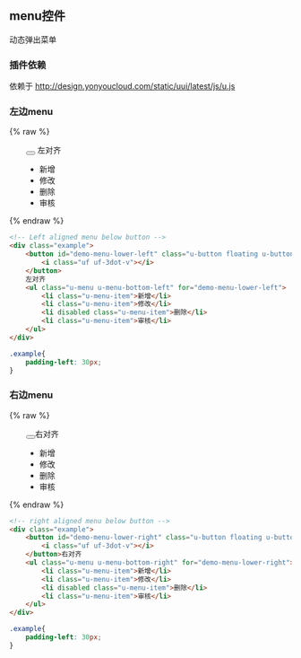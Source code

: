 ## menu控件

动态弹出菜单

### 插件依赖

依赖于 http://design.yonyoucloud.com/static/uui/latest/js/u.js


### 左边menu

{% raw %}
<div class="example-content"><!-- Left aligned menu below button -->
<div class="example">
	<button id="demo-menu-lower-left" class="u-button floating u-button-icon">
	    <i class="uf uf-3dot-v"></i>
	</button>
	左对齐
	<ul class="u-menu u-menu-bottom-left" for="demo-menu-lower-left">
	    <li class="u-menu-item">新增</li>
	    <li class="u-menu-item">修改</li>
	    <li disabled class="u-menu-item">删除</li>
	    <li class="u-menu-item">审核</li>
	</ul>
</div></div>

<style>
.example{
	padding-left: 30px;
}
</style>

{% endraw %}
``` html
<!-- Left aligned menu below button -->
<div class="example">
	<button id="demo-menu-lower-left" class="u-button floating u-button-icon">
	    <i class="uf uf-3dot-v"></i>
	</button>
	左对齐
	<ul class="u-menu u-menu-bottom-left" for="demo-menu-lower-left">
	    <li class="u-menu-item">新增</li>
	    <li class="u-menu-item">修改</li>
	    <li disabled class="u-menu-item">删除</li>
	    <li class="u-menu-item">审核</li>
	</ul>
</div>
```
``` css
.example{
	padding-left: 30px;
}
```



### 右边menu

{% raw %}
<div class="example-content"><!-- right aligned menu below button -->
<div class="example">
	<button id="demo-menu-lower-right" class="u-button floating u-button-icon">
	    <i class="uf uf-3dot-v"></i>
	</button>右对齐
	<ul class="u-menu u-menu-bottom-right" for="demo-menu-lower-right">
	    <li class="u-menu-item">新增</li>
	    <li class="u-menu-item">修改</li>
	    <li disabled class="u-menu-item">删除</li>
	    <li class="u-menu-item">审核</li>
	</ul>
</div></div>

<style>
.example{
	padding-left: 30px;
}
</style>

{% endraw %}
``` html
<!-- right aligned menu below button -->
<div class="example">
	<button id="demo-menu-lower-right" class="u-button floating u-button-icon">
	    <i class="uf uf-3dot-v"></i>
	</button>右对齐
	<ul class="u-menu u-menu-bottom-right" for="demo-menu-lower-right">
	    <li class="u-menu-item">新增</li>
	    <li class="u-menu-item">修改</li>
	    <li disabled class="u-menu-item">删除</li>
	    <li class="u-menu-item">审核</li>
	</ul>
</div>
```
``` css
.example{
	padding-left: 30px;
}
```

